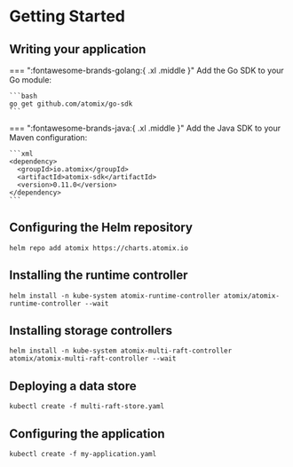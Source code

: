 # Getting Started

## Writing your application

=== ":fontawesome-brands-golang:{ .xl .middle }"
    Add the Go SDK to your Go module:

    ```bash
    go get github.com/atomix/go-sdk
    ```

=== ":fontawesome-brands-java:{ .xl .middle }"
    Add the Java SDK to your Maven configuration:

    ```xml
    <dependency>
      <groupId>io.atomix</groupId>
      <artifactId>atomix-sdk</artifactId>
      <version>0.11.0</version>
    </dependency>
    ```

## Configuring the Helm repository

```shell
helm repo add atomix https://charts.atomix.io
```

## Installing the runtime controller

```shell
helm install -n kube-system atomix-runtime-controller atomix/atomix-runtime-controller --wait
```

## Installing storage controllers

```shell
helm install -n kube-system atomix-multi-raft-controller atomix/atomix-multi-raft-controller --wait
```

## Deploying a data store

```shell
kubectl create -f multi-raft-store.yaml
```

## Configuring the application

```shell
kubectl create -f my-application.yaml
```
